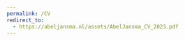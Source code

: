 ```yaml
---
permalink: /CV
redirect_to:
  - https://abeljansma.nl/assets/AbelJansma_CV_2023.pdf
---
```



<!-- ---
layout: cv
title: Abel's CV
---
# Abel Jansma

<div id="webaddress"> irl: 
Berlin | Amsterdam | Edinburgh
</div>
<div id="webaddress"> url: 
<a href="https://abeljansma.nl" target="_blank">abeljansma.nl</a> | 
<a href="https://twitter.com/Abelaer" target="_blank">@abelaer</a> |
<a href="https://www.linkedin.com/in/abeljansma/" target="_blank">abeljansma</a> |
<a href="mailto:ax.ax.ax.jansmax@xsxmxsx.edx.acx.ukxxxx"
    onmouseover="this.href=this.href.replace(/x/g,'');">a.a.a.jansma@sms.ed.ac.uk </a>
</div>

## Academic PDF
An up-to-date academic CV is available  <a href="/assets/AbelJansma_CV_2023.pdf" target="_blank">here</a>

## Currently

PhD candidate in precision medicine and theoretical physics at the University of Edinburgh. We think about higher order genetic interactions in single-cell data, and how these interactions relate to cell type and state. 

- **Supervisors:** Chris Ponting & Ava Khamseh (Institute of Genetics and Cancer), Luigi Del Debbio (Higgs Centre for Theoretical Physics)
- **Slogan:** The cybergenetic semantics of cell state
- **Research Interests:** Genetic systems biology • Causality & cybernetics • Higher-order information theory • Physics of machine learning • Category theory & universality • the Human Cell Atlas


## Education

`2015 - 2018`
__University of Amsterdam__
- MSc Theoretical Physics.

`Feb - Aug 2016`
__University of Copenhagen__
- Visiting graduate student at the Niels Bohr Institute. Focused on biophysics and a research project on computational design in architecture.

`2012 - 2015`
__University of Amsterdam__
- BSc Physics and Astronomy. Graduated with honours and a minor in computational science. 

`Aug - Sep 2014`
__School of Machines, Making, and Make-Believe__
- Summer school in physical computing. Led to work being exhibited in Berlin, and on festivals in the NLs and Finland.

`2011 - 2012`
__HKU University of the Arts Utrecht__
- Propedeuse in Art, Technology, and New Media Design.




## Publications

A list is also available <a href="https://scholar.google.com/citations?user=INJd_nIAAAAJ&hl=en" target="_blank">online</a>.


### Articles
`2023`
__A compositional game to fairly divide homogeneous cake__ (A. Jansma, 2023)
 - <a href="https://arxiv.org/abs/2301.02281" target="_blank"> Arxiv link </a>

`2022`
__Higher-order in-and-outeractions reveal synergy and logical dependence beyond Shannon-information__ (A. Jansma, 2022)
 - <a href="https://arxiv.org/abs/2205.04440" target="_blank"> Arxiv link </a>, <a href="https://twitter.com/Abelaer/status/1523998394376769537" target="_blank"> Summary on Twitter </a>



### Theses
`2018`
__MSc Thesis__
 - <a href="/assets/mscThesis.pdf" target="_blank"> E8 Symmetry Structures in the Ising model</a> (A. Jansma, 2018) Under supervision of prof. Bernard Nienhuis

 `2016`
__BSc Thesis__
 - <a href="https://esc.fnwi.uva.nl/thesis/centraal/files/f74387304.pdf" target="_blank"> Chaos and Dimensionality in Wormspace</a> (A. Jansma, 2016) Under supervision of prof. Greg Stephens


### Online

`2019`
__QuantumUniverse.nl__
- Guest blog post <a href="https://www.quantumuniverse.nl/over-vogels-en-vuurvliegjes" target="_blank"> Over vogels en vuurvliegjes</a> (Dutch)

`2019`
__QuantumUniverse.nl__
- Guest blog post <a href="https://www.quantumuniverse.nl/solitonen-in-het-zwembad" target="_blank"> Solitonen in het zwembad</a>  (Dutch)

### Code
`2014`
__OpenProcessing.org__
- <a href="https://www.openprocessing.org/sketch/128903" target="_blank"> Firefly synchronisation</a> (ran by ~5k users)
- <a href="https://www.openprocessing.org/sketch/1211361" target="_blank"> Leaf venation simulation </a> <br>

`2013`
__OpenProcessing.org__
- <a href="https://www.openprocessing.org/user/35246" target="_blank"> Flocking and predator simulation</a> (ran by 16k users, forked >20 times)



## Awards
`2022 - Present`
__Ethereum Foundation |__ Protocol Fellowship
- Working with the Robust Incentives group and the Institute for Categorical Cybernetics (CyberCat).
- I model flows of information and resources in complex systems using category theory. 

`2015 - 2017`
__ASML |__ Technology Scholarship
- Selected as one of 25 graduates nationwide for a two-year professional development programme, focused on leadership in technology.



## Experience

### Research 

`2018 - Present`
__University of Edinburgh |__ PhD Candidate
- Funded through the Precision Medicine programme. 
- Jointly supervised by prof. Chris Ponting and dr. Ava Khamseh at the **Human Genetics Unit**, and prof. Luigi Del Debbio at the **Particle Physics Theory** group. 

`2017 - 2018`
__University of Amsterdam |__ Theoretical Physics dept.
- Master’s thesis on the mysterious appearance of affine Lie algebras in conformal field theories. Under supervision of prof. Bernard Nienhuis: E8 symmetry structures in the Ising model. (A. Jansma, 2018)

`2015`
__University of Amsterdam |__ Biophysics dept.
- Bachelor’s thesis under supervision of prof. Greg Stephens: Mathematical chaos in the crawling behaviour of C. elegans.

`2014`
__University of Amsterdam |__ Computational Science dept.
- Undergraduate research under supervision of dr. Jaap Kaandorp: Dynamics of the gene-regulatory network of an N. vectensis embryo.

### Professional

`2017 - 2018`
__SciPost |__ Information Officer
- SciPost is a completely open scientific publishing company. I helped expand the editorial board, profiling and contacting potential new editors. (Scipost.org)

`2017`
__SPUI25 |__ Member of the Junior Editorial Board
- Co-organised and presented monthly academic & cultural events for a broad audience. (Spui25.nl)

`2016 - 2017`
__Mediamatic |__ Distiller
- Designed, built, and demonstrated a bespoke still for artistic and olfactory research. (Mediamatic.net)

`2014 - 2016`
__Betabreak at Amsterdam Science Park |__ Committee member
- Co-organised and presented monthly, cross-disciplinary discussions on science and society. (Betabreak.nl)

### Teaching

`2015`
__HLZ (Hervormd Lyceum Zuid) |__ Substitute teacher
- High school physics and maths. 

`2013 - 2014`
__Private tutor__
- I was a private tutor at the highest level of high school physics and maths.


### Volunteering


`2019`
__Computational Biology Journal Club |__ Co-host
- Hosted at the MRC Institute of Genetics and Cancer

`2017 - 2018`
__Anna's Tuin en Ruigte |__ Beekeeper
- Beekeeper at a public permaculture garden. (AnnasTuinEnRuigte.nl)

`2017`
__VoorleesExpress |__ Voorlezer
- I read books to children whose parents were not able to. (VoorleesExpress.nl)


## Skills

__Languages__
- Dutch (native) • English (fluent) • German (fluent) • French (basic)

__Programming__
- Python • R • Nextflow • Haskell • Processing • Arduino • bash/zsh • Git

__Visual__
- SwiftUI • Photoshop • Grasshopper (Rhino) • After Effects • LaTeX




 -->
